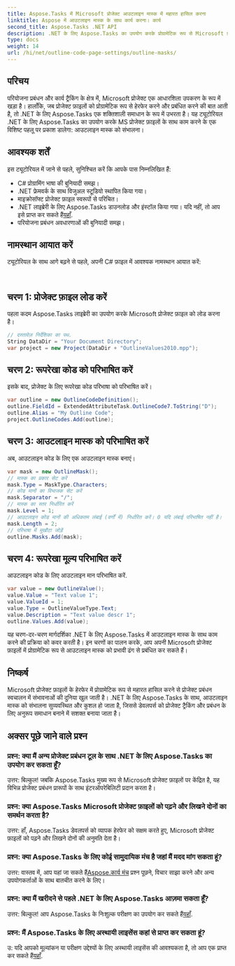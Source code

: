 ```yaml
---
title: Aspose.Tasks में Microsoft प्रोजेक्ट आउटलाइन मास्क में महारत हासिल करना
linktitle: Aspose में आउटलाइन मास्क के साथ कार्य करना। कार्य
second_title: Aspose.Tasks .NET API
description: .NET के लिए Aspose.Tasks का उपयोग करके प्रोग्रामेटिक रूप से Microsoft प्रोजेक्ट फ़ाइलों के साथ काम करना सीखें। कुशलतापूर्वक मुखौटों की रूपरेखा तैयार करने में महारत हासिल करें।
type: docs
weight: 14
url: /hi/net/outline-code-page-settings/outline-masks/
---
```

## परिचय
परियोजना प्रबंधन और कार्य ट्रैकिंग के क्षेत्र में, Microsoft प्रोजेक्ट एक आधारशिला उपकरण के रूप में खड़ा है। हालाँकि, जब प्रोजेक्ट फ़ाइलों को प्रोग्रामेटिक रूप से हेरफेर करने और प्रबंधित करने की बात आती है, तो .NET के लिए Aspose.Tasks एक शक्तिशाली समाधान के रूप में उभरता है। यह ट्यूटोरियल .NET के लिए Aspose.Tasks का उपयोग करके MS प्रोजेक्ट फ़ाइलों के साथ काम करने के एक विशिष्ट पहलू पर प्रकाश डालेगा: आउटलाइन मास्क को संभालना।
## आवश्यक शर्तें
इस ट्यूटोरियल में जाने से पहले, सुनिश्चित करें कि आपके पास निम्नलिखित हैं:
- C# प्रोग्रामिंग भाषा की बुनियादी समझ।
- .NET फ्रेमवर्क के साथ विजुअल स्टूडियो स्थापित किया गया।
- माइक्रोसॉफ्ट प्रोजेक्ट फ़ाइल स्वरूपों से परिचित।
-  .NET लाइब्रेरी के लिए Aspose.Tasks डाउनलोड और इंस्टॉल किया गया। यदि नहीं, तो आप इसे प्राप्त कर सकते हैं[यहाँ](https://releases.aspose.com/tasks/net/).
- परियोजना प्रबंधन अवधारणाओं की बुनियादी समझ।
## नामस्थान आयात करें
ट्यूटोरियल के साथ आगे बढ़ने से पहले, अपनी C# फ़ाइल में आवश्यक नामस्थान आयात करें:
```csharp
    
```
## चरण 1: प्रोजेक्ट फ़ाइल लोड करें
पहला कदम Aspose.Tasks लाइब्रेरी का उपयोग करके Microsoft प्रोजेक्ट फ़ाइल को लोड करना है।
```csharp
// दस्तावेज़ निर्देशिका का पथ.
String DataDir = "Your Document Directory";
var project = new Project(DataDir + "OutlineValues2010.mpp");
```
## चरण 2: रूपरेखा कोड को परिभाषित करें
इसके बाद, प्रोजेक्ट के लिए रूपरेखा कोड परिभाषा को परिभाषित करें।
```csharp
var outline = new OutlineCodeDefinition();
outline.FieldId = ExtendedAttributeTask.OutlineCode7.ToString("D");
outline.Alias = "My Outline Code";
project.OutlineCodes.Add(outline);
```
## चरण 3: आउटलाइन मास्क को परिभाषित करें
अब, आउटलाइन कोड के लिए एक आउटलाइन मास्क बनाएं।
```csharp
var mask = new OutlineMask();
// मास्क का प्रकार सेट करें
mask.Type = MaskType.Characters;
// कोड मानों का विभाजक सेट करें
mask.Separator = "/";
// मास्क का स्तर निर्धारित करें
mask.Level = 1;
// आउटलाइन कोड मानों की अधिकतम लंबाई (वर्णों में) निर्धारित करें। 0 यदि लंबाई परिभाषित नहीं है।
mask.Length = 2;
// परिभाषा में मुखौटा जोड़ें
outline.Masks.Add(mask);
```
## चरण 4: रूपरेखा मूल्य परिभाषित करें
आउटलाइन कोड के लिए आउटलाइन मान परिभाषित करें.
```csharp
var value = new OutlineValue();
value.Value = "Text value 1";
value.ValueId = 1;
value.Type = OutlineValueType.Text;
value.Description = "Text value descr 1";
outline.Values.Add(value);
```
यह चरण-दर-चरण मार्गदर्शिका .NET के लिए Aspose.Tasks में आउटलाइन मास्क के साथ काम करने की प्रक्रिया को कवर करती है। इन चरणों का पालन करके, आप अपनी Microsoft प्रोजेक्ट फ़ाइलों में प्रोग्रामेटिक रूप से आउटलाइन मास्क को प्रभावी ढंग से प्रबंधित कर सकते हैं।

## निष्कर्ष
Microsoft प्रोजेक्ट फ़ाइलों के हेरफेर में प्रोग्रामेटिक रूप से महारत हासिल करने से प्रोजेक्ट प्रबंधन स्वचालन में संभावनाओं की दुनिया खुल जाती है। .NET के लिए Aspose.Tasks के साथ, आउटलाइन मास्क को संभालना सुव्यवस्थित और कुशल हो जाता है, जिससे डेवलपर्स को प्रोजेक्ट ट्रैकिंग और प्रबंधन के लिए अनुरूप समाधान बनाने में सशक्त बनाया जाता है।
## अक्सर पूछे जाने वाले प्रश्न
### प्रश्न: क्या मैं अन्य प्रोजेक्ट प्रबंधन टूल के साथ .NET के लिए Aspose.Tasks का उपयोग कर सकता हूँ?
उत्तर: बिल्कुल! जबकि Aspose.Tasks मुख्य रूप से Microsoft प्रोजेक्ट फ़ाइलों पर केंद्रित है, यह विभिन्न प्रोजेक्ट प्रबंधन प्रारूपों के साथ इंटरऑपरेबिलिटी प्रदान करता है।
### प्रश्न: क्या Aspose.Tasks Microsoft प्रोजेक्ट फ़ाइलों को पढ़ने और लिखने दोनों का समर्थन करता है?
उत्तर: हाँ, Aspose.Tasks डेवलपर्स को व्यापक हेरफेर को सक्षम करते हुए, Microsoft प्रोजेक्ट फ़ाइलों को पढ़ने और लिखने दोनों की अनुमति देता है।
### प्रश्न: क्या Aspose.Tasks के लिए कोई सामुदायिक मंच है जहां मैं मदद मांग सकता हूं?
उत्तर: वास्तव में, आप यहां जा सकते हैं[Aspose.कार्य मंच](https://forum.aspose.com/c/tasks/15) प्रश्न पूछने, विचार साझा करने और अन्य उपयोगकर्ताओं के साथ बातचीत करने के लिए।
### प्रश्न: क्या मैं खरीदने से पहले .NET के लिए Aspose.Tasks आज़मा सकता हूँ?
 उत्तर: बिल्कुल! आप Aspose.Tasks के निःशुल्क परीक्षण का उपयोग कर सकते हैं[यहाँ](https://releases.aspose.com/).
### प्रश्न: मैं Aspose.Tasks के लिए अस्थायी लाइसेंस कहां से प्राप्त कर सकता हूं?
 उ: यदि आपको मूल्यांकन या परीक्षण उद्देश्यों के लिए अस्थायी लाइसेंस की आवश्यकता है, तो आप एक प्राप्त कर सकते हैं[यहाँ](https://purchase.aspose.com/temporary-license/).